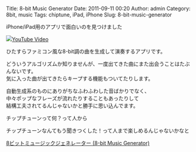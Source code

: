 Title: 8-bit Music Generator
Date: 2011-09-11 00:20
Author: admin
Category: 8bit, music
Tags: chiptune, iPad, iPhone
Slug: 8-bit-music-generator

iPhone/iPad用のアプリで面白いのを見つけました

<object type="application/x-shockwave-flash" data="http://www.youtube.com/v/-4D6cgKcNYA" width="400" height="300"><param name="movie" value="http://www.youtube.com/v/-4D6cgKcNYA"></param><param name="quality" value="high"></param><param name="allowFullScreen" value="true"></param><!-- Fallback content -->[![](http://img.youtube.com/vi/-4D6cgKcNYA/0.jpg)YouTube
Video](http://www.youtube.com/watch?v=-4D6cgKcNYA)</object>

ひたすらファミコン風な8-bit調の曲を生成して演奏するアプリです。  

どういうアルゴリズムか知りませんが、一度出てきた曲にまた出会うことはたぶんないです。  
気に入った曲が出てきたらキープする機能もついてたりします。

自動生成系のものにありがちなふわふわした音ばかりでなく、  
中々ポップなフレーズが流れたりすることもあったりして  
結構工夫されてるんじゃないかと勝手に思い込んでます。

チップチューンって何？って人から  

チップチューンなんてもう聞きつくした！って人まで楽しめるんじゃないかなと

[8ビットミュージックジェネレーター (8-bit Music
Generator)](http://itunes.apple.com/jp/app/id461252361?mt=8)
